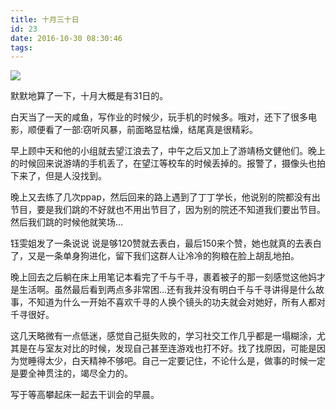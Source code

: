 ```yaml
---
title: 十月三十日
id: 23
date: 2016-10-30 08:30:46
tags:
---
```

![](http://img.cyrise.cn/wp-content/uploads/2016/12/5518559020161209083404050_640.jpg)

默默地算了一下，十月大概是有31日的。

白天当了一天的咸鱼，写作业的时候少，玩手机的时候多。哦对，还下了很多电影，顺便看了一部:窃听风暴，前面略显枯燥，结尾真是很精彩。

早上顾中天和他的小组就去望江浪去了，中午之后又加上了游靖杨文健他们。晚上的时候回来说游靖的手机丢了，在望江等校车的时候丢掉的。报警了，摄像头也拍下来了，但是人没找到。

晚上又去练了几次ppap，然后回来的路上遇到了丁丁学长，他说别的院都没有出节目，要是我们跳的不好就也不用出节目了，因为别的院还不知道我们要出节目。然后我们跳的时候他就笑场...

钰雯姐发了一条说说 说是够120赞就去表白，最后150来个赞，她也就真的去表白了，又是一条单身狗进化，留下我们这群人让冷冷的狗粮在脸上胡乱地拍。

晚上回去之后躺在床上用笔记本看完了千与千寻，裹着被子的那一刻感觉这他妈才是生活啊。虽然最后看到两点多非常困...还有我并没有明白千与千寻讲得是什么故事，不知道为什么一开始不喜欢千寻的人换个镜头的功夫就会对她好，所有人都对千寻很好。

这几天略微有一点低迷，感觉自己挺失败的，学习社交工作几乎都是一塌糊涂，尤其是在与室友对比的时候，发现自己甚至连游戏也打不好。找了找原因，可能是因为觉睡得太少，白天精神不够吧。自己一定要记住，不论什么是，做事的时候一定是要全神贯注的，竭尽全力的。

写于等高攀起床一起去干训会的早晨。


